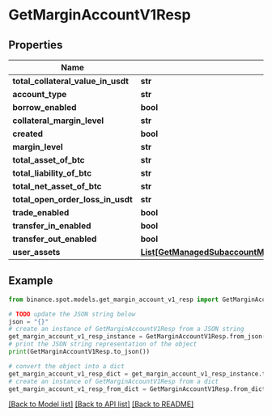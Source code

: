 # GetMarginAccountV1Resp


## Properties

Name | Type | Description | Notes
------------ | ------------- | ------------- | -------------
**total_collateral_value_in_usdt** | **str** |  | [optional] 
**account_type** | **str** |  | [optional] 
**borrow_enabled** | **bool** |  | [optional] 
**collateral_margin_level** | **str** |  | [optional] 
**created** | **bool** |  | [optional] 
**margin_level** | **str** |  | [optional] 
**total_asset_of_btc** | **str** |  | [optional] 
**total_liability_of_btc** | **str** |  | [optional] 
**total_net_asset_of_btc** | **str** |  | [optional] 
**total_open_order_loss_in_usdt** | **str** |  | [optional] 
**trade_enabled** | **bool** |  | [optional] 
**transfer_in_enabled** | **bool** |  | [optional] 
**transfer_out_enabled** | **bool** |  | [optional] 
**user_assets** | [**List[GetManagedSubaccountMarginAssetV1RespUserAssetsInner]**](GetManagedSubaccountMarginAssetV1RespUserAssetsInner.md) |  | [optional] 

## Example

```python
from binance.spot.models.get_margin_account_v1_resp import GetMarginAccountV1Resp

# TODO update the JSON string below
json = "{}"
# create an instance of GetMarginAccountV1Resp from a JSON string
get_margin_account_v1_resp_instance = GetMarginAccountV1Resp.from_json(json)
# print the JSON string representation of the object
print(GetMarginAccountV1Resp.to_json())

# convert the object into a dict
get_margin_account_v1_resp_dict = get_margin_account_v1_resp_instance.to_dict()
# create an instance of GetMarginAccountV1Resp from a dict
get_margin_account_v1_resp_from_dict = GetMarginAccountV1Resp.from_dict(get_margin_account_v1_resp_dict)
```
[[Back to Model list]](../README.md#documentation-for-models) [[Back to API list]](../README.md#documentation-for-api-endpoints) [[Back to README]](../README.md)


